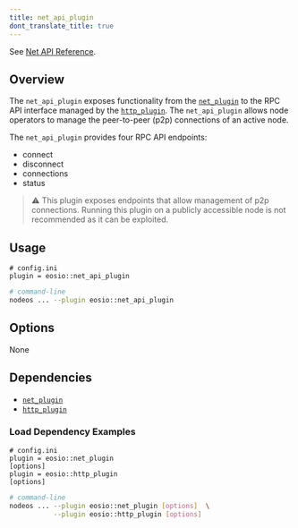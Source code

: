 ```yaml
---
title: net_api_plugin
dont_translate_title: true
---
```


See [Net API Reference](https://docs.eosnetwork.com/apis/leap/latest/net.api/).

## Overview

The `net_api_plugin` exposes functionality from the [`net_plugin`](./net-plugin.md) to the RPC API interface managed by the [`http_plugin`](../http_plugin/index.md). The `net_api_plugin` allows node operators to manage the peer-to-peer (p2p) connections of an active node.

The `net_api_plugin` provides four RPC API endpoints:
* connect
* disconnect
* connections
* status

> ⚠️ This plugin exposes endpoints that allow management of p2p connections. Running this plugin on a publicly accessible node is not recommended as it can be exploited.

## Usage

```console
# config.ini
plugin = eosio::net_api_plugin
```
```sh
# command-line
nodeos ... --plugin eosio::net_api_plugin
```

## Options

None

## Dependencies

* [`net_plugin`](./net-plugin.md)
* [`http_plugin`](./http-plugin.md)

### Load Dependency Examples

```console
# config.ini
plugin = eosio::net_plugin
[options]
plugin = eosio::http_plugin
[options]
```
```sh
# command-line
nodeos ... --plugin eosio::net_plugin [options]  \
           --plugin eosio::http_plugin [options]
```
